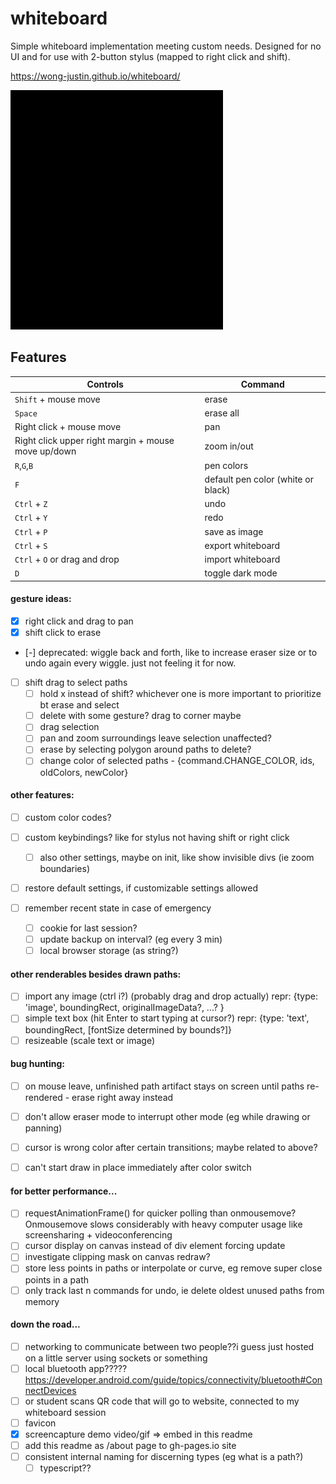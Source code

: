 # whiteboard

Simple whiteboard implementation meeting custom needs.
Designed for no UI and for use with 2-button stylus (mapped to right click and shift).

https://wong-justin.github.io/whiteboard/

![screencapture demo](demo.gif)

## Features

| Controls                                             | Command                            |
|------------------------------------------------------|------------------------------------|
| `Shift` + mouse move                                 | erase                              |
| `Space`                                              | erase all                          |
| Right click + mouse move                             | pan                                |
| Right click upper right margin + mouse move up/down  | zoom in/out                        |
| `R`,`G`,`B`                                          | pen colors                         |
| `F`                                                  | default pen color (white or black) |
| `Ctrl` + `Z`                                         | undo                               |
| `Ctrl` + `Y`                                         | redo                               |
| `Ctrl` + `P`                                         | save as image                      |
| `Ctrl` + `S`                                         | export whiteboard                  |
| `Ctrl` + `O` or drag and drop                        | import whiteboard                  |
| `D`                                                  | toggle dark mode                   |


#### gesture ideas:
- [x] right click and drag to pan
- [x] shift click to erase

- [-] deprecated: wiggle back and forth, like to increase eraser size or to undo again every wiggle. just not feeling it for now.

- [ ] shift drag to select paths
    - [ ] hold x instead of shift? whichever one is more important to prioritize bt erase and select
    - [ ] delete with some gesture? drag to corner maybe
    - [ ] drag selection
    - [ ] pan and zoom surroundings leave selection unaffected?
    - [ ] erase by selecting polygon around paths to delete?
    - [ ] change color of selected paths - {command.CHANGE_COLOR, ids, oldColors, newColor}

#### other features:
- [ ] custom color codes?

- [ ] custom keybindings? like for stylus not having shift or right click
    - [ ] also other settings, maybe on init, like show invisible divs (ie zoom boundaries)

- [ ] restore default settings, if customizable settings allowed
- [ ] remember recent state in case of emergency
    - [ ] cookie for last session?
    - [ ] update backup on interval? (eg every 3 min)
    - [ ] local browser storage (as string?)

#### other renderables besides drawn paths:
- [ ] import any image (ctrl i?) (probably drag and drop actually) repr: {type: 'image', boundingRect, originalImageData?, ...? }
- [ ] simple text box (hit Enter to start typing at cursor?) repr: {type: 'text', boundingRect, [fontSize determined by bounds?]}
- [ ] resizeable (scale text or image)

#### bug hunting:
- [ ] on mouse leave, unfinished path artifact stays on screen until paths re-rendered - erase right away instead
- [ ] don't allow eraser mode to interrupt other mode (eg while drawing or panning)
- [ ] cursor is wrong color after certain transitions; maybe related to above?
- [ ] can't start draw in place immediately after color switch


#### for better performance...
- [ ] requestAnimationFrame() for quicker polling than onmousemove? Onmousemove slows considerably with heavy computer usage like screensharing + videoconferencing
- [ ] cursor display on canvas instead of div element forcing update
- [ ] investigate clipping mask on canvas redraw?
- [ ] store less points in paths or interpolate or curve, eg remove super close points in a path
- [ ] only track last n commands for undo, ie delete oldest unused paths from memory

#### down the road...
- [ ] networking to communicate between two people??i guess just hosted on a little server using sockets or something
- [ ] local bluetooth app?????
    https://developer.android.com/guide/topics/connectivity/bluetooth#ConnectDevices
- [ ] or student scans QR code that will go to website, connected to my whiteboard session
- [ ] favicon
- [x] screencapture demo video/gif => embed in this readme
- [ ] add this readme as /about page to gh-pages.io site
- [ ] consistent internal naming for discerning types (eg what is a path?)
    - [ ] typescript??

